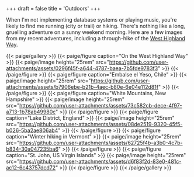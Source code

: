+++
draft = false
title = 'Outdoors'
+++

When I'm not implementing database systems or playing music, you're likely to find me
running (city or trail) or hiking. There's nothing like a long, gruelling adventure on a
sunny weekend morning. Here are a few images from my recent adventures, including a
through-hike of the <a href="https://www.westhighlandway.org/">West Highland Way</a>.

{{< paige/gallery >}}
{{< paige/figure caption="On the West Highland Way" >}}
{{< paige/image height="25rem" src="https://github.com/user-attachments/assets/0296f45f-a644-4787-baea-7b5fde9783f3" >}}
{{< /paige/figure >}}
{{< paige/figure caption="Embalse el Yeso, Chile" >}}
{{< paige/image height="25rem" src="https://github.com/user-attachments/assets/b7906ebe-b21b-4aec-b80e-6e04e112d81f" >}}
{{< /paige/figure >}}
{{< paige/figure caption="White Mountains, New Hampshire" >}}
{{< paige/image height="25rem" src="https://github.com/user-attachments/assets/73c582cb-dece-4f97-a713-1b78ab49980c" >}}
{{< /paige/figure >}}
{{< paige/figure caption="Lake District, England" >}}
{{< paige/image height="25rem" src="https://github.com/user-attachments/assets/08de2519-9320-45f5-b026-5ba2ae806ab4" >}}
{{< /paige/figure >}}
{{< paige/figure caption="Winter hiking in Vermont" >}}
{{< paige/image height="25rem" src="https://github.com/user-attachments/assets/62725f4b-a3b0-4c7b-b834-30a047235ba6" >}}
{{< /paige/figure >}}
{{< paige/figure caption="St. John, US Virgin Islands" >}}
{{< paige/image height="25rem" src="https://github.com/user-attachments/assets/d6f83f2d-83e0-481c-ac12-6c43757dcd72" >}}
{{< /paige/figure >}}
{{< /paige/gallery >}}